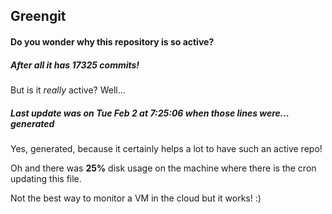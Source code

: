 ## Greengit

#### Do you wonder why this repository is so active?

##### After all it has 17325 commits!

But is it *really* active? Well...

##### Last update was on Tue Feb 2 at 7:25:06 when those lines were... generated

Yes, generated, because it certainly helps a lot to have such an active repo!

Oh and there was **25%** disk usage on the machine
where there is the cron updating this file.

Not the best way to monitor a VM in the cloud but it works! :)
